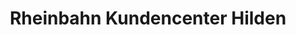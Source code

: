 ---
title: "Rheinbahn Kundencenter Hilden"
url: /hilden/rheinbahn-kundencenter-hilden/
shop: Tickets
---